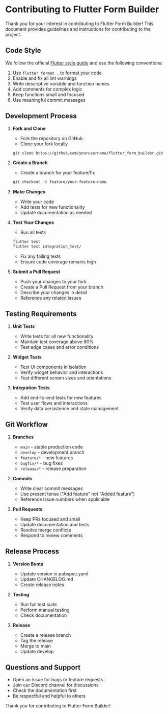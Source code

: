 # Contributing to Flutter Form Builder

Thank you for your interest in contributing to Flutter Form Builder! This document provides guidelines and instructions for contributing to the project.

## Code Style

We follow the official [Flutter style guide](https://dart.dev/guides/language/effective-dart/style) and use the following conventions:

1. Use `flutter format .` to format your code
2. Enable and fix all lint warnings
3. Write descriptive variable and function names
4. Add comments for complex logic
5. Keep functions small and focused
6. Use meaningful commit messages

## Development Process

1. **Fork and Clone**
   - Fork the repository on GitHub
   - Clone your fork locally
   ```bash
   git clone https://github.com/yourusername/flutter_form_builder.git
   ```

2. **Create a Branch**
   - Create a branch for your feature/fix
   ```bash
   git checkout -b feature/your-feature-name
   ```

3. **Make Changes**
   - Write your code
   - Add tests for new functionality
   - Update documentation as needed

4. **Test Your Changes**
   - Run all tests
   ```bash
   flutter test
   flutter test integration_test/
   ```
   - Fix any failing tests
   - Ensure code coverage remains high

5. **Submit a Pull Request**
   - Push your changes to your fork
   - Create a Pull Request from your branch
   - Describe your changes in detail
   - Reference any related issues

## Testing Requirements

1. **Unit Tests**
   - Write tests for all new functionality
   - Maintain test coverage above 80%
   - Test edge cases and error conditions

2. **Widget Tests**
   - Test UI components in isolation
   - Verify widget behavior and interactions
   - Test different screen sizes and orientations

3. **Integration Tests**
   - Add end-to-end tests for new features
   - Test user flows and interactions
   - Verify data persistence and state management

## Git Workflow

1. **Branches**
   - `main` - stable production code
   - `develop` - development branch
   - `feature/*` - new features
   - `bugfix/*` - bug fixes
   - `release/*` - release preparation

2. **Commits**
   - Write clear commit messages
   - Use present tense ("Add feature" not "Added feature")
   - Reference issue numbers when applicable

3. **Pull Requests**
   - Keep PRs focused and small
   - Update documentation and tests
   - Resolve merge conflicts
   - Respond to review comments

## Release Process

1. **Version Bump**
   - Update version in pubspec.yaml
   - Update CHANGELOG.md
   - Create release notes

2. **Testing**
   - Run full test suite
   - Perform manual testing
   - Check documentation

3. **Release**
   - Create a release branch
   - Tag the release
   - Merge to main
   - Update develop

## Questions and Support

- Open an issue for bugs or feature requests
- Join our Discord channel for discussions
- Check the documentation first
- Be respectful and helpful to others

Thank you for contributing to Flutter Form Builder! 